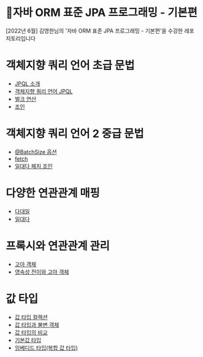 # 🍃자바 ORM 표준 JPA 프로그래밍 - 기본편
[2022년 6월] 김영한님의 '자바 ORM 표준 JPA 프로그래밍 - 기본편'을 수강한 레포지토리입니다

# 객체지향 쿼리 언어 초급 문법

- [JPQL 소개](https://github.com/honghyunin/Spring-JPA/blob/main/concept/%EA%B0%9D%EC%B2%B4%EC%A7%80%ED%96%A5_%EC%BF%BC%EB%A6%AC_%EC%96%B8%EC%96%B41_%EC%B4%88%EA%B8%89_%EB%AC%B8%EB%B2%95.md/JPQL_%EC%86%8C%EA%B0%9C.md)
- [객체지향 쿼리 언어 JPQL](https://github.com/honghyunin/Spring-JPA/blob/main/concept/%EA%B0%9D%EC%B2%B4%EC%A7%80%ED%96%A5_%EC%BF%BC%EB%A6%AC_%EC%96%B8%EC%96%B41_%EC%B4%88%EA%B8%89_%EB%AC%B8%EB%B2%95.md/%EA%B0%9D%EC%B2%B4%EC%A7%80%ED%96%A5_%EC%BF%BC%EB%A6%AC_%EC%96%B8%EC%96%B4_JPQL.md)
- [벌크 연산](https://github.com/honghyunin/Spring-JPA/blob/main/concept/%EA%B0%9D%EC%B2%B4%EC%A7%80%ED%96%A5_%EC%BF%BC%EB%A6%AC_%EC%96%B8%EC%96%B41_%EC%B4%88%EA%B8%89_%EB%AC%B8%EB%B2%95.md/%EB%B2%8C%ED%81%AC_%EC%97%B0%EC%82%B0.md)
- [조인](https://github.com/honghyunin/Spring-JPA/blob/main/concept/%EA%B0%9D%EC%B2%B4%EC%A7%80%ED%96%A5_%EC%BF%BC%EB%A6%AC_%EC%96%B8%EC%96%B41_%EC%B4%88%EA%B8%89_%EB%AC%B8%EB%B2%95.md/%EC%A1%B0%EC%9D%B8.md)

# 객체지향 쿼리 언어 2 중급 문법

- [@BatchSize 옵션](https://github.com/honghyunin/Spring-JPA/blob/main/concept/%EA%B0%9D%EC%B2%B4%EC%A7%80%ED%96%A5%20%EC%BF%BC%EB%A6%AC%20%EC%96%B8%EC%96%B42%20-%20%EC%A4%91%EA%B8%89%20%EB%AC%B8%EB%B2%95/%40BatchSize_%EC%98%B5%EC%85%98.md)
- [fetch](https://github.com/honghyunin/Spring-JPA/blob/main/concept/%EA%B0%9D%EC%B2%B4%EC%A7%80%ED%96%A5%20%EC%BF%BC%EB%A6%AC%20%EC%96%B8%EC%96%B42%20-%20%EC%A4%91%EA%B8%89%20%EB%AC%B8%EB%B2%95/fetch.md)
- [일대다 페치 조인](https://github.com/honghyunin/Spring-JPA/blob/main/concept/%EA%B0%9D%EC%B2%B4%EC%A7%80%ED%96%A5%20%EC%BF%BC%EB%A6%AC%20%EC%96%B8%EC%96%B42%20-%20%EC%A4%91%EA%B8%89%20%EB%AC%B8%EB%B2%95/%EC%9D%BC%EB%8C%80%EB%8B%A4_%ED%8E%98%EC%B9%98_%EC%A1%B0%EC%9D%B8.md)

# 다양한 연관관계 매핑
- [다대일](https://github.com/honghyunin/Spring-JPA/blob/main/concept/%EB%8B%A4%EC%96%91%ED%95%9C_%EC%97%B0%EA%B4%80%EA%B4%80%EA%B3%84_%EB%A7%A4%ED%95%91/%EB%8B%A4%EB%8C%80%EC%9D%BC.md)
- [일대다](https://github.com/honghyunin/Spring-JPA/blob/main/concept/%EB%8B%A4%EC%96%91%ED%95%9C_%EC%97%B0%EA%B4%80%EA%B4%80%EA%B3%84_%EB%A7%A4%ED%95%91/%EC%9D%BC%EB%8C%80%EB%8B%A4.md)

# 프록시와 연관관계 관리
- [고아 객체](https://github.com/honghyunin/Spring-JPA/blob/main/concept/%ED%94%84%EB%A1%9D%EC%8B%9C%EC%99%80_%EC%97%B0%EA%B4%80%EA%B4%80%EA%B3%84_%EA%B4%80%EB%A6%AC/%EA%B3%A0%EC%95%84_%EA%B0%9D%EC%B2%B4.md)
- [영속성 전이와 고아 객체](https://github.com/honghyunin/Spring-JPA/blob/main/concept/%ED%94%84%EB%A1%9D%EC%8B%9C%EC%99%80_%EC%97%B0%EA%B4%80%EA%B4%80%EA%B3%84_%EA%B4%80%EB%A6%AC/%EC%98%81%EC%86%8D%EC%84%B1_%EC%A0%84%EC%9D%B4(CASCADE)%EC%99%80_%EA%B3%A0%EC%95%84_%EA%B0%9D%EC%B2%B4.md)

# 값 타입

- [값 타입 컬렉션](https://github.com/honghyunin/Spring-JPA/blob/main/concept/%EA%B0%92_%ED%83%80%EC%9E%85/%EA%B0%92_%ED%83%80%EC%9E%85_%EC%BB%AC%EB%A0%89%EC%85%98.md)
- [값 타입과 불변 객체](https://github.com/honghyunin/Spring-JPA/blob/main/concept/%EA%B0%92_%ED%83%80%EC%9E%85/%EA%B0%92_%ED%83%80%EC%9E%85%EA%B3%BC_%EB%B6%88%EB%B3%80_%EA%B0%9D%EC%B2%B4.md)
- [값 타입의 비교](https://github.com/honghyunin/Spring-JPA/blob/main/concept/%EA%B0%92_%ED%83%80%EC%9E%85/%EA%B0%92_%ED%83%80%EC%9E%85%EC%9D%98_%EB%B9%84%EA%B5%90.md)
- [기본값 타입](https://github.com/honghyunin/Spring-JPA/blob/main/concept/%EA%B0%92_%ED%83%80%EC%9E%85/%EA%B8%B0%EB%B3%B8%EA%B0%92_%ED%83%80%EC%9E%85.md)
- [임베디드 타입(복합 값 타입)](https://github.com/honghyunin/Spring-JPA/blob/main/concept/%EA%B0%92_%ED%83%80%EC%9E%85/%EC%9E%84%EB%B2%A0%EB%94%94%EB%93%9C_%ED%83%80%EC%9E%85(%EB%B3%B5%ED%95%A9_%EA%B0%92_%ED%83%80%EC%9E%85).md)

